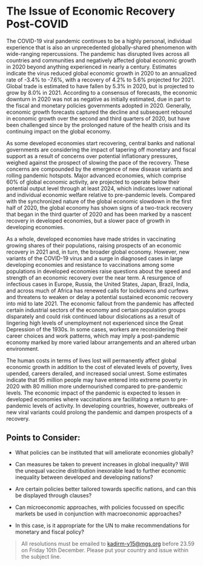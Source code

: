 # The Issue of Economic Recovery Post-COVID
The COVID-19 viral pandemic continues to be a highly personal, individual experience that is also an unprecedented globally-shared phenomenon with wide-ranging repercussions. The pandemic has disrupted lives across all countries and communities and negatively affected global economic growth in 2020 beyond anything experienced in nearly a century. Estimates indicate the virus reduced global economic growth in 2020 to an annualized rate of -3.4% to -7.6%, with a recovery of 4.2% to 5.6% projected for 2021. Global trade is estimated to have fallen by 5.3% in 2020, but is projected to grow by 8.0% in 2021. According to a consensus of forecasts, the economic downturn in 2020 was not as negative as initially estimated, due in part to the fiscal and monetary policies governments adopted in 2020. Generally, economic growth forecasts captured the decline and subsequent rebound in economic growth over the second and third quarters of 2020, but have been challenged since by the prolonged nature of the health crisis and its continuing impact on the global economy.

As some developed economies start recovering, central banks and national governments are considering the impact of tapering off monetary and fiscal support as a result of concerns over potential inflationary pressures, weighed against the prospect of slowing the pace of the recovery. These concerns are compounded by the emergence of new disease variants and rolling pandemic hotspots. Major advanced economies, which comprise 60% of global economic activity, are projected to operate below their potential output level through at least 2024, which indicates lower national and individual economic welfare relative to pre-pandemic levels. Compared with the synchronized nature of the global economic slowdown in the first half of 2020, the global economy has shown signs of a two-track recovery that began in the third quarter of 2020 and has been marked by a nascent recovery in developed economies, but a slower pace of growth in developing economies.

As a whole, developed economies have made strides in vaccinating growing shares of their populations, raising prospects of an economic recovery in 2021 and, in turn, the broader global economy. However, new variants of the COVID-19 virus and a surge in diagnosed cases in large developing economies and resistance to vaccinations among some populations in developed economies raise questions about the speed and strength of an economic recovery over the near term. A resurgence of infectious cases in Europe, Russia, the United States, Japan, Brazil, India, and across much of Africa has renewed calls for lockdowns and curfews and threatens to weaken or delay a potential sustained economic recovery into mid to late 2021. The economic fallout from the pandemic has affected certain industrial sectors of the economy and certain population groups disparately and could risk continued labour dislocations as a result of lingering high levels of unemployment not experienced since the Great Depression of the 1930s. In some cases, workers are reconsidering their career choices and work patterns, which may imply a post-pandemic economy marked by more varied labour arrangements and an altered urban environment.

The human costs in terms of lives lost will permanently affect global economic growth in addition to the cost of elevated levels of poverty, lives upended, careers derailed, and increased social unrest. Some estimates indicate that 95 million people may have entered into extreme poverty in 2020 with 80 million more undernourished compared to pre-pandemic levels. The economic impact of the pandemic is expected to lessen in developed economies where vaccinations are facilitating a return to pre-pandemic levels of activity. In developing countries, however, outbreaks of new viral variants could prolong the pandemic and dampen prospects of a recovery.

## Points to Consider:

- What policies can be instituted that will ameliorate economies globally?

- Can measures be taken to prevent increases in global inequality? Will the unequal vaccine distribution inexorable lead to further economic inequality between developed and developing nations?

- Are certain policies better tailored towards specific nations, and can this be displayed through clauses?

- Can microeconomic approaches, with policies focussed on specific markets be used in conjunction with macroeconomic approaches?

- In this case, is it appropriate for the UN to make recommendations for monetary and fiscal policy?

> All resolutions must be emailed to kadirm-y15@mgs.org before 23.59 on Friday 10th December. Please put your country and issue within the subject line. 

